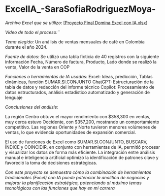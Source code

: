 # ExcelIA_-SaraSofiaRodriguezMoya-
*Archivo Excel  que se utilizo:*
[[Proyecto Final Domina Excel con IA.xlsx](https://github.com/user-attachments/files/22353549/Proyecto.Final.Domina.Excel.con.IA.xlsx)]

*Video de todo el proceso:¨*

*Tema elegido:*
Un análisis de ventas mensuales de café en Colombia durante el año 2024.

*Fuente de datos:*
Se utilizó una tabla ficticia de 40 registros con la siguiente información Fecha, Número de factura, Producto, Lado donde se realizó la venta, Valor de la venta en COP

*Funciones o herramientas de IA usadas:*
Excel: Ideas, predicción, Tablas dinámicas, función SUMAR.SI.CONJUNTO
ChatGPT: Estructuración de la tabla de datos y redacción del informe técnico
Copilot: Procesamiento de datos estructurados, análisis estadístico automatizado y generación de lenguaje

*Conclusiones del análisis:*

La región Centro obtuvo el mayor rendimiento con $358,300 en ventas, muy cerca estuvo Occidente, con $357,200, mostrando un comportamiento competitivo. Las regiones Oriente y Norte tuvieron menores volúmenes de ventas, lo que evidencia oportunidades de expansión comercial.

El uso de funciones de Excel como SUMAR.SI.CONJUNTO, BUSCARV, ÍNDICE y COINCIDIR, en conjunto con herramientas de IA, permitió procesar y visualizar los datos de forma más eficiente. La integración entre análisis manual e inteligencia artificial optimizó la identificación de patrones clave y favoreció la toma de decisiones estratégicas.

*Con este proyecto se demuestra cómo la combinación de herramientas tradicionales (Excel) con IA puede potenciar la analítica de negocios y mejorar la planificación estratégica, potenciando al máximo temas tecnológicos con las funciones que hay en mi carrera*
